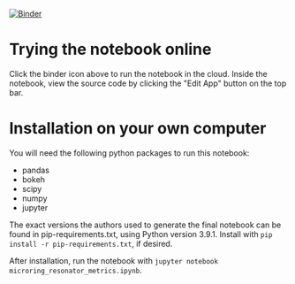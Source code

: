 [![Binder](https://mybinder.org/badge_logo.svg)](https://mybinder.org/v2/gh/lightwave-lab/microring-resonator-weight-design/HEAD?urlpath=%2Fapps%2Fmicroring_resonator_metrics.ipynb)
# Trying the notebook online
Click the binder icon above to run the notebook in the cloud. Inside the notebook, view the source code by clicking the "Edit App" button on the top bar.
# Installation on your own computer

You will need the following python packages to run this notebook:
- pandas
- bokeh
- scipy
- numpy
- jupyter

The exact versions the authors used to generate the final notebook can be found in pip-requirements.txt, using Python version 3.9.1. Install with `pip install -r pip-requirements.txt`, if desired.

After installation, run the notebook with `jupyter notebook microring_resonator_metrics.ipynb`.
